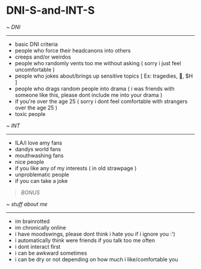 # DNI-S-and-INT-S

~  *DNI*
____________________________________________________________________________________________________
-  basic DNI criteria 
-  people who force their headcanons into others
-  creeps and/or weirdos
-  people who randomly vents too me without asking ( sorry i just feel uncomfortable )
-  people who jokes about/brings up sensitive topics [ Ex: tragedies, 🍇, $H ]
-  people who drags random people into drama ( i was friends with someone like this, please dont include me into your drama )
-  if you're over the age 25 ( sorry i dont feel comfortable with strangers over the age 25 )
-  toxic people
 
~  *INT*
______________________________________________________________________________________________________
-  ILA/i love amy fans
-  dandys world fans
-  mouthwashing fans
-  nice people
-  if you like any of my interests ( in old strawpage )
-  unproblematic people
-  if you can take a joke

>  *BONUS*

~  *stuff about me*
__________________________________________________________________________________________________________
-  im brainrotted
-  im chronically online
-  i have moodswings, please dont think i hate you if i ignore you :')
-  i automatically think were friends if you talk too me often
-  i dont interact first
-  i can be awkward sometimes
-  i can be dry or not depending on how much i like/comfortable you
